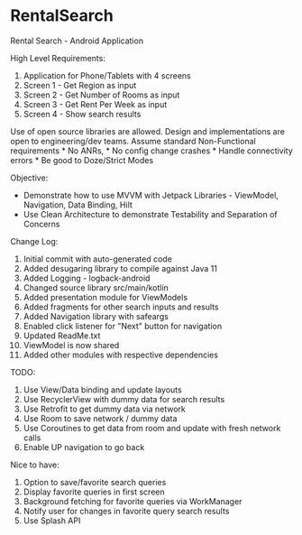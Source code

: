 # RentalSearch
Rental Search - Android Application

High Level Requirements:
1. Application for Phone/Tablets with 4 screens
2. Screen 1 - Get Region as input
3. Screen 2 - Get Number of Rooms as input
4. Screen 3 - Get Rent Per Week as input
5. Screen 4 - Show search results

Use of open source libraries are allowed. 
Design and implementations are open to engineering/dev teams.
Assume standard Non-Functional requirements 
    * No ANRs, 
    * No config change crashes
    * Handle connectivity errors
    * Be good to Doze/Strict Modes

Objective:
* Demonstrate how to use MVVM with Jetpack Libraries - ViewModel, Navigation, Data Binding, Hilt 
* Use Clean Architecture to demonstrate Testability and Separation of Concerns

Change Log:
1. Initial commit with auto-generated code
2. Added desugaring library to compile against Java 11
3. Added Logging - logback-android
4. Changed source library src/main/kotlin
5. Added presentation module for ViewModels
6. Added fragments for other search inputs and results
7. Added Navigation library with safeargs
8. Enabled click listener for "Next" button for navigation
9. Updated ReadMe.txt
10. ViewModel is now shared
11. Added other modules with respective dependencies

TODO:
1. Use View/Data binding and update layouts 
2. Use RecyclerView with dummy data for search results
3. Use Retrofit to get dummy data via network
4. Use Room to save network / dummy data
5. Use Coroutines to get data from room and update with fresh network calls
6. Enable UP navigation to go back

Nice to have:
1. Option to save/favorite search queries
2. Display favorite queries in first screen   
3. Background fetching for favorite queries via WorkManager
4. Notify user for changes in favorite query search results
5. Use Splash API 

